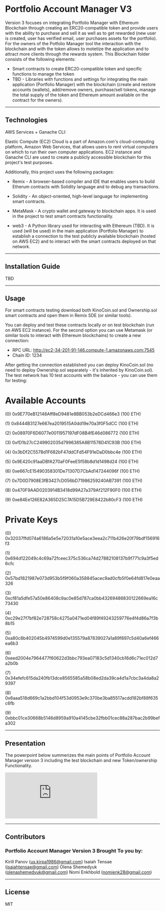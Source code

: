 # Portfolio Account Manager V3
Version 3 focuses on integrating Portfolio Manager with Ethereum Blockchain through creating an ERC20-compatible token and provide users with the ability to purchase and sell it as well as to get rewarded (new user is created, user has verified email, user purchases assets for the portfolio). For the owners of the Potfolio Manager tool the interaction with the blockchain and with the token allows to motetize the application and to attract more clients through the rewards system. This Blockchain folder consists of the following elements:
* Smart contracts to create ERC20-compatible token and specific functions to manage the token
* TBD - Libraries with functions and settings for integrating the main application (Portfolio Manager) with the blockchain (create and restore accounts (wallets), add/remove owners, purchase/sell tokens, manage the total supply of the token and Ethereum amount available on the contract for the owners).
 
---

## Technologies 

AWS Services + Ganache CLI: 

Elastic Compute (EC2) Cloud is a part of Amazon.com's cloud-computing platform, Amazon Web Services, that allows users to rent virtual computers on which to run their own computer applications. EC2 instance and Ganache CLI are used to create a publicly accessible blockchain for this project's test purposes. 

Additionally, this project uses the following packages: 

* Remix - A browser-based compiler and IDE that enables users to build Etherum contracts with Solidity language and to debug any transactions. 

* Solidity - An object-oriented, high-level language for implementing smart contracts. 

* MetaMask - A crypto wallet and gateway to blockchain apps. It is used in the project to test smart contracts functionality.

* web3 - A Python library used for interacting with Ethereum (TBD). It is used (will be used) in the main application (Portfolio Manager) to establish a connection to the test publicly available blockchain (hosted on AWS EC2) and to interact with the smart contracts deployed on that network. 

---

## Installation Guide 

TBD

---

## Usage 

For smart contracts testing download both KinoCoin.sol and Ownership.sol smart contracts and open them in Remix SDE (or similar tools). 

You can deploy and test these contracts locally or on test blockchain (run on AWS EC2 instance). For the second option you can use Metamask (or similar tools to interact with Ethereum blockchains) to create a new connection:
* RPC URL: http://ec2-34-201-91-146.compute-1.amazonaws.com:7545
* Chain ID: 1234

After getting the connection established you can deploy KinoCoin.sol (no need to deploy Ownership.sol separately - it's inherited by KinoCoin.sol). The test network has 10 test accounts with the balance - you can use them for testing:

Available Accounts
==================
(0) 0x9E770eB12148Aff8eD9481e8BB053b2eDCd466e3 (100 ETH)

(1) 0x8444B3127e667ea2019515A0dd19e70a3f0F5dCC (100 ETH)

(2) 0x08970F6D6077e0011957197dF08B4fE46d086772 (100 ETH)

(3) 0xfD1b27cC249902035d7996385A8B11578D41C93B (100 ETH)

(4) 0x3bDf2C5578d1F682bF47ddCFd54F91eDaD0bbc4e (100 ETH)

(5) 0x9E420c91aaDBfA270aF0FeeE5f58b8d1d1498d24 (100 ETH)

(6) 0xe667cE15490358301De71307D7CbAd147244096f (100 ETH)

(7) 0x7D0D7908E3fB3427cD056bD71986259240AB7391 (100 ETH)

(8) 0x470F9AAD0203914B3418d99A27a379Af212F90F0 (100 ETH)

(9) 0xe84Ee126E82A365D25C7A15D5B729E8422b80cF3 (100 ETH)

Private Keys
==================
(0) 0x32037ffd074a6186a5e5e72031a10e5ace3eea2c711b426e20f79bdf156916f3

(1) 0x694d122049c4c69a72fceec375c536ca74d27882108137b9f771c9a3f5ed6cfc

(2) 0x57bd1821987e073d953b5f9f060a358845acec9ad0cfb5f0e64fd817e0eaa326

(3) 0xcf81a5dfe57a50e86408c9ac0e85d787ca0bb43269486830122669ea16c73430

(4) 0xc29e27f7bf82e728758c4275a0471ed04f89f49243259776e4f4d86a7f3b8b15

(5) 0xa80c8b402045b4974599d0e135579a87839027a1a89f897c5d40a6ef466ea6b3

(6) 0xeed2004e7964477f60622d3bbc793ea07183c5d1340cb16d6c71ec012d7a2b0b

(7) 0x34efefc615da240fb13dce8565585a58b08ed2da39ca4d1a7cbc3a4da8a29397

(8) 0x6aaa518d669c1a2bbd104f53d0953e9c370be3ba85517acdd182bf88f635c6fb

(9) 0xbbc01ce30668b5146d8959a910a4145cbe32fbb01cec88a287bac2b99befa302

---

## Presentation  

The powerpoint below summerizes the main points of Portfolio Account Manager version 3 including the test blockchain and new Token/ownership Functionality.

![powerpoint_3](https://github.com/Oleener/Portfolio_Account_Manager/blob/main/Instructions/Portfolio%20Account%20Manager%20V3.pdf)

---

## Contributors

### Portfolio Account Manager Version 3 Brought To you by:

Kirill Panov (us.kirpa1986@gmail.com)
Isaiah Tensae (isaiahtensae@gmail.com)
Olena Shemedyuk (olenashemedyuk@gmail.com)
Nomi Enkhbold (nomienk28@gmail.com)

---

## License

MIT

